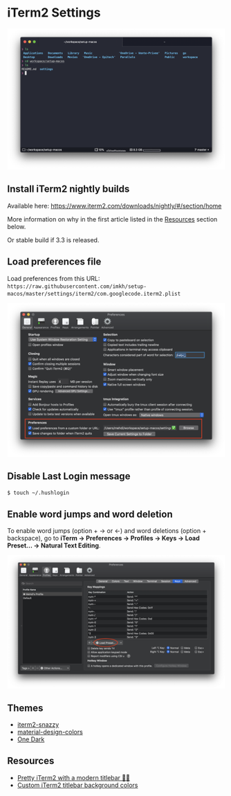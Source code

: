 # iTerm2 Settings

![iterm2](./iterm2.png)

## Install iTerm2 nightly builds

Available here: https://www.iterm2.com/downloads/nightly/#/section/home

More information on why in the first article listed in the [Resources](#Resources) section below.

Or stable build if 3.3 is released.

## Load preferences file

Load preferences from this URL: `https://raw.githubusercontent.com/imkh/setup-macos/master/settings/iterm2/com.googlecode.iterm2.plist`

![general](./general.png)

## Disable Last Login message

```console
$ touch ~/.hushlogin
```

## Enable word jumps and word deletion

To enable word jumps (option + → or ←) and word deletions (option + backspace), go to **iTerm → Preferences → Profiles → Keys → Load Preset... → Natural Text Editing**.

![profiles-keys](./profiles-keys.png)

## Themes

- [iterm2-snazzy](https://github.com/sindresorhus/iterm2-snazzy)
- [material-design-colors](https://github.com/MartinSeeler/iterm2-material-design)
- [One Dark](https://github.com/joshdick/onedark.vim/blob/master/term/One%20Dark.itermcolors)

## Resources

- [Pretty iTerm2 with a modern titlebar 💄💅](https://www.felixjung.io/posts/pretty-iterm2-with-a-modern-titlebar/)
- [Custom iTerm2 titlebar background colors](https://codematters.blog/custom-iterm2-titlebar-background-colors-a088c6f2ec60)

